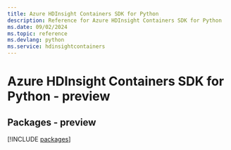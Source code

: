 ```yaml
---
title: Azure HDInsight Containers SDK for Python
description: Reference for Azure HDInsight Containers SDK for Python
ms.date: 09/02/2024
ms.topic: reference
ms.devlang: python
ms.service: hdinsightcontainers
---
```

# Azure HDInsight Containers SDK for Python - preview
## Packages - preview
[!INCLUDE [packages](hdinsight-containers-index.md)]